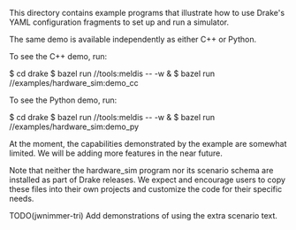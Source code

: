 
This directory contains example programs that illustrate how to use Drake's
YAML configuration fragments to set up and run a simulator.

The same demo is available independently as either C++ or Python.

To see the C++ demo, run:

$ cd drake
$ bazel run //tools:meldis -- -w &
$ bazel run //examples/hardware_sim:demo_cc

To see the Python demo, run:

$ cd drake
$ bazel run //tools:meldis -- -w &
$ bazel run //examples/hardware_sim:demo_py

At the moment, the capabilities demonstrated by the example are somewhat
limited. We will be adding more features in the near future.

Note that neither the hardware_sim program nor its scenario schema are
installed as part of Drake releases. We expect and encourage users to
copy these files into their own projects and customize the code for
their specific needs.

TODO(jwnimmer-tri) Add demonstrations of using the extra scenario text.
